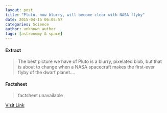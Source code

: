 ```yaml
---
layout: post
title: "Pluto, now blurry, will become clear with NASA flyby"
date: 2015-04-15 06:05:57
categories: Science
author: unknown author
tags: [astronomy & space]
---
```



#### Extract
>The best picture we have of Pluto is a blurry, pixelated blob, but that is about to change when a NASA spacecraft makes the first-ever flyby of the dwarf planet....

#### Factsheet
>factsheet unavailable

[Visit Link](http://phys.org/news348282327.html)


